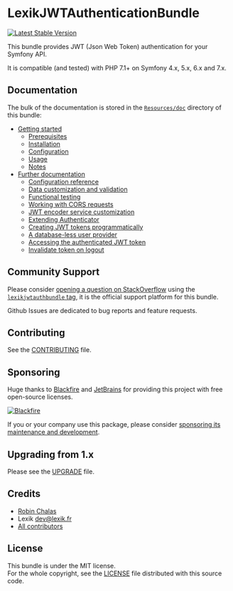 LexikJWTAuthenticationBundle
============================

[![Latest Stable Version](https://poser.pugx.org/lexik/jwt-authentication-bundle/v/stable.svg)](https://packagist.org/packages/lexik/jwt-authentication-bundle)

This bundle provides JWT (Json Web Token) authentication for your Symfony API.

It is compatible (and tested) with PHP 7.1+ on Symfony 4.x, 5.x, 6.x and 7.x.

Documentation
-------------

The bulk of the documentation is stored in the [`Resources/doc`](Resources/doc/index.rst) directory of this bundle:

* [Getting started](Resources/doc/index.rst#getting-started)
  * [Prerequisites](Resources/doc/index.rst#prerequisites)
  * [Installation](Resources/doc/index.rst#installation)
  * [Configuration](Resources/doc/index.rst#configuration)
  * [Usage](Resources/doc/index.rst#usage)
  * [Notes](Resources/doc/index.rst#notes)
* [Further documentation](Resources/doc/index.rst#further-documentation)
  * [Configuration reference](Resources/doc/1-configuration-reference.rst)
  * [Data customization and validation](Resources/doc/2-data-customization.rst)
  * [Functional testing](Resources/doc/3-functional-testing.rst)
  * [Working with CORS requests](Resources/doc/4-cors-requests.rst)
  * [JWT encoder service customization](Resources/doc/5-encoder-service.rst)
  * [Extending Authenticator](Resources/doc/6-extending-jwt-authenticator.rst)
  * [Creating JWT tokens programmatically](Resources/doc/7-manual-token-creation.rst)
  * [A database-less user provider](Resources/doc/8-jwt-user-provider.rst)
  * [Accessing the authenticated JWT token](Resources/doc/9-access-authenticated-jwt-token.rst)
  * [Invalidate token on logout](Resources/doc/10-invalidate-token-on-logout.rst)

Community Support
-----------------

Please consider [opening a question on StackOverflow](http://stackoverflow.com/questions/ask) using the [`lexikjwtauthbundle` tag](http://stackoverflow.com/questions/tagged/lexikjwtauthbundle),  it is the official support platform for this bundle.
  
Github Issues are dedicated to bug reports and feature requests.

Contributing
------------

See the [CONTRIBUTING](CONTRIBUTING.md) file.


Sponsoring
----------

Huge thanks to [Blackfire](https://blackfire.io) and [JetBrains](https://jetbrains.com) for providing this project with free open-source licenses.

[![Blackfire](https://user-images.githubusercontent.com/7502063/178457752-520de30a-a2bc-4529-983b-6a3ff4f76045.png)](https://blackfire.io)

If you or your company use this package, please consider [sponsoring its maintenance and development](https://github.com/sponsors/chalasr).

Upgrading from 1.x
-------------------

Please see the [UPGRADE](UPGRADE-2.0.md) file.

Credits
-------

* [Robin Chalas](https://github.com/chalasr)
* Lexik <dev@lexik.fr>
* [All contributors](https://github.com/lexik/LexikJWTAuthenticationBundle/graphs/contributors)

License
-------

This bundle is under the MIT license.  
For the whole copyright, see the [LICENSE](LICENSE) file distributed with this source code.
